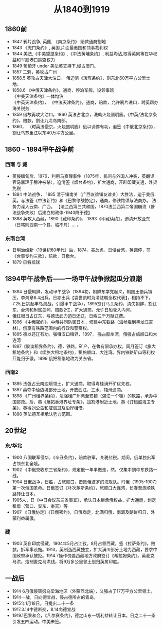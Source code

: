 # <center> 从1840到1919 </center>

## 1860前
- 1842 鸦片战争, 英国, 《南京条约》 赔款通商割地  
- 1843 《虎门条约》, 英国,片面最惠国和领事裁判权  
- 1844 美法,《中美望厦条约》,《中法黄埔条约》, 利益均沾,取得英同等在华权益和军舰港口巡查权力   
- 1849 葡萄牙 under 美法英支持下,侵占澳门。
- 1857 二鸦，英攻占广州
- 1858.5 英攻占天津大沽口。 俄迫清《瑷珲条约》，割东北60万平方公里土地。  
- 1858.6 《中俄天津条约》，通商，停泊军舰，设领事馆  
  《中美天津条约》一体均沾  
  《中英天津条约》， 《中法天津条约》，通商，赔款，允许鸦片进口，聘英帮办海关税务  
- 1859 借故再攻大沽口。1860 英法占北京，洗劫火烧圆明园。《中英/法北京条约》，赔款，割让九龙岛南部。
- 1860， （时英法侵京，火烧圆明园）俄以调停有功，迫签《中俄北京条约》，割让乌苏里江以东40万平方公里。

## 1860 - 1894甲午战争前
### 西南 与 藏
- 英侵缅甸后，1876，利用马嘉理事件（1875年，民间与外国人冲突，英翻译官马嘉理于腾冲被杀），迫清签《烟台条约》，扩大通商，开辟印藏交通，外货免税  
- 1884 中法战争， 1885 清于镇南关（广西友谊镇友谊关）大胜法，迫于美俄英，与法签《中法新约》和《巴黎停战协定》，通商，修铁路须与法商办。 法势力深入云南、广西。  【法兰西第三共和国，1870法兰西第二帝国崩溃（普法战争失败）后建立的政体-1940降于德】  
- 1888 英攻入西藏，1890《藏印条约》， 1893《印藏续约》。迫清开放亚东（日喀则西南一个县，临不丹）... 。
### 东南台湾
- 日明治维新（19世纪60年代）后，1874，美怂恿，日侵台湾，英调停，签《台事专约三款》，赔款，日撤台。
- 1879 日吞琉球 
   
## 1894甲午战争后——一场甲午战争掀起瓜分浪潮
- 1894 日侵朝鲜，发动甲午战争（1894初，朝鲜东学党起义，朝国王借兵镇压，李鸿章6.4出兵，日亦出兵【袁世凯时为清驻朝全权代表】，相持不下，7.25,日挑起丰岛海战，引爆甲午战争），1895签订马关条约，清失朝鲜，割辽东、台湾和附属岛屿、赔款2亿，扩大通商，允许日船驶入内河。
- 俄红眼日占辽东，与德法武力迫日还辽，日索三千万赎辽费。
- 1896 《中俄密约》，中俄共同防御日本，修建中东铁路（海参崴到黑龙江吉林），俄享有铁路范围内的行政和警察权。
- 1895 德以还辽有功，强租汉口租界，1897， 强占胶州湾，俄强占旅顺口和大连湾
- 1897《胶澳租界条约》，德，铁路，矿产，在鲁有限承办权。同月签订《旅大租地条约》和《续旅大租地条约》，租旅顺口、大连湾。界内铁路矿山等利权只能归于俄。1899 俄把租借地改为关东省。
### 西南2
- 1895 法强占云南边境领土，扩大通商，取得粤桂滇开矿优先权。
- 1897 英夺中缅边境部分土地，开放西江，三水、梧州通商。
- 1898 《广州租界条约》，法强租广州湾至安铺（湛江一个镇）的铁路，承办中国邮政。后，英《展拓香港界址专条》，加割港附近土地。英《订租威海卫专条》，英得刘公岛和威海卫及沿岸租借。
- 1898 英法德互相承认势力范围。

## 20世纪
### 东/华北
- 1900 八国联军侵华，《辛丑条约》，赔款驻军，关税盐税。期间，俄单独出军占领东北全境。
- 1902 《中俄交收东三省条约》，规定俄一年半撤走，然，仅集中到中东铁路一线。
- 1904 日俄战争，日胜，占旅顺口，击败俄波罗的海舰队。时俄（1905-1907）第一次俄国革命。日俄签订《朴次茅斯条约》，旅顺口大连湾，长春至旅顺铁路转让日本。
- 1905末，日《中日会议东三省事宜》，承认日本继承俄权益，扩大通商，划定租借（营口、安东、奉天）等
- 1907 《日俄协定》《日俄密约》，日俄商定，北满归俄，南满及朝鲜归日，外蒙利益属俄。
### 藏
- 1903 英自印度侵藏，1904年5月占江孜，8月占领西藏，签《拉萨条约》，赔款，拆军事设施。1913，英制造西藏独立，扩大滇川部分土地为西藏，要求中国政府承认被拒。1914.7操作傀儡西藏地方政府签订《希拉姆条约》。英麦克马洪，炮制麦克马洪线，将9万多公里领土划归英属印度。
## 一战后
- 1914 6月俄侵唐努乌梁海地区（外蒙西北端），又强占了17万平方公里领土。
- 1914一战，日向德宣战，侵占德所占的青岛。
- 1915年1月18日，日提出二十一条
- 1917.3.14中德断交，8.14向德宣战
- 1919.1巴黎和会，《凡尔赛条约》，德之山东一切利益转让日本。日之二十一条引发五四运动。中美未签。


